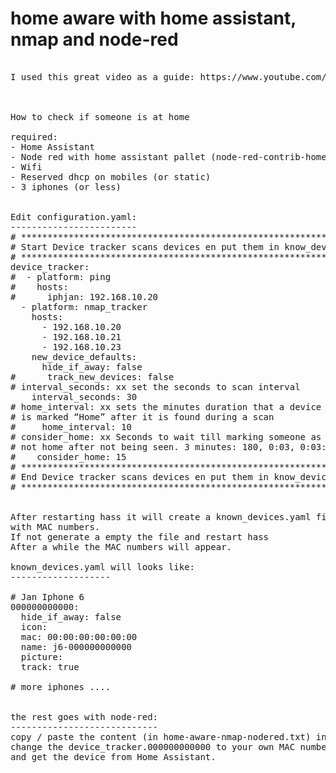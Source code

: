 

# home aware with home assistant, nmap and node-red

<pre>

I used this great video as a guide: https://www.youtube.com/watch?v=SuoSXVqjyfc and changed it to work with nmap.



How to check if someone is at home

required:
- Home Assistant
- Node red with home assistant pallet (node-red-contrib-home-assistant-websocket)
- Wifi
- Reserved dhcp on mobiles (or static)
- 3 iphones (or less)


Edit configuration.yaml:
------------------------
# *************************************************************
# Start Device tracker scans devices en put them in know_devices.yaml
# *************************************************************
device_tracker:
#  - platform: ping
#    hosts:
#      iphjan: 192.168.10.20
  - platform: nmap_tracker
    hosts:
      - 192.168.10.20
      - 192.168.10.21
      - 192.168.10.23
    new_device_defaults:
      hide_if_away: false
#      track_new_devices: false
# interval_seconds: xx set the seconds to scan interval
    interval_seconds: 30
# home_interval: xx sets the minutes duration that a device
# is marked “Home” after it is found during a scan
#     home_interval: 10
# consider_home: xx Seconds to wait till marking someone as
# not home after not being seen. 3 minutes: 180, 0:03, 0:03:00
#    consider_home: 15
# *************************************************************
# End Device tracker scans devices en put them in know_devices.yaml
# *************************************************************

    
After restarting hass it will create a known_devices.yaml file
with MAC numbers.
If not generate a empty the file and restart hass
After a while the MAC numbers will appear.

known_devices.yaml will looks like:
-------------------

# Jan Iphone 6
000000000000:
  hide_if_away: false
  icon:
  mac: 00:00:00:00:00:00
  name: j6-000000000000
  picture:
  track: true
  
# more iphones ....
  
  
the rest goes with node-red:
----------------------------
copy / paste the content (in home-aware-nmap-nodered.txt) in node-red.
change the device_tracker.000000000000 to your own MAC numbers or click in de node settings
and get the device from Home Assistant.






<pre>

 
    
    
    

